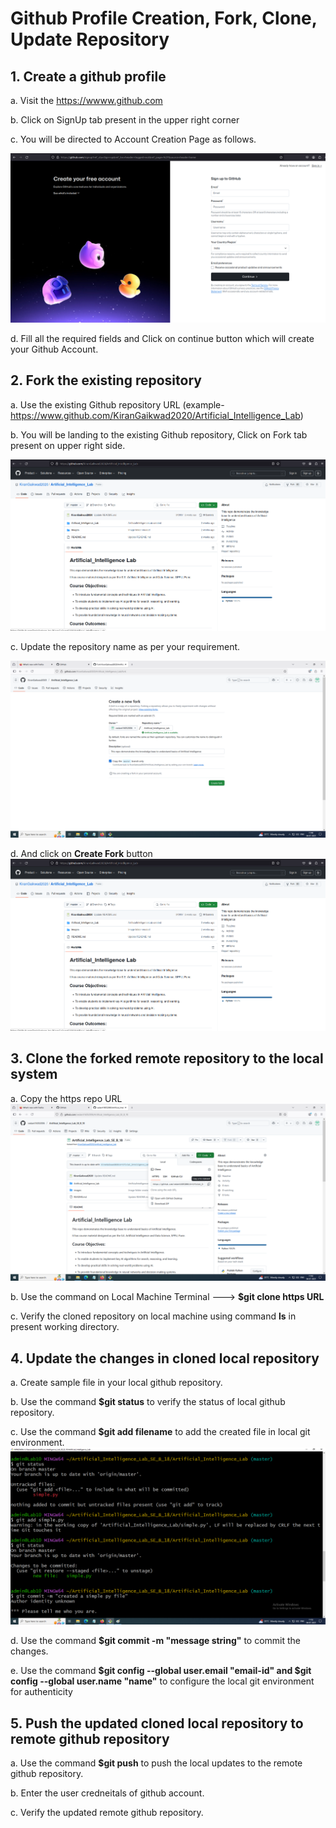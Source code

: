 # Github Profile Creation, Fork, Clone, Update Repository

## 1. Create a github profile

   a. Visit the https://wwww.github.com
   
   b. Click on SignUp tab present in the upper right corner
   
   c. You will be directed to Account Creation Page as follows.
   
   ![Github Account Creation Page](images/GithubSignUpPage.png)
   
   d. Fill all the required fields and Click on continue button which will create your Github Account.
   

## 2. Fork the existing repository

   a. Use the existing Github repository URL (example- https://www.github.com/KiranGaikwad2020/Artificial_Intelligence_Lab)
   
   b. You will be landing to the existing Github repository, Click on Fork tab present on upper right side.

   ![Fork Window](images/ForkWindow.png)
   
   c. Update the repository name as per your requirement.
   
   ![Update Repository Name](images/ForkRepoName.png)
      
   d. And click on **Create Fork** button
   ![Fork Repository](images/ForkWindow.png)
   


## 3. Clone the forked remote repository to the local system

   a.  Copy the https repo URL 
   ![Clone Repo](images/CloneForkedRepo.png)
   
   b. Use the command on Local Machine Terminal ---> **$git clone https URL**

   c. Verify the cloned repository on local machine using command **ls** in present working directory.

## 4. Update the changes in cloned local repository

   a. Create sample file in your local github repository.

   b. Use the command **$git status** to verify the status of local github repository.

   c. Use the command **$git add filename** to add the created file in local git environment.
   ![gitadd command](images/gitcommand-1.png)

   d. Use the command **$git commit -m "message string"** to commit the changes.

   e. Use the command **$git config --global user.email "email-id" and $git config --global user.name "name"** to configure the local git environment for authenticity

## 5. Push the updated cloned local repository to remote github repository

   a. Use the command **$git push** to push the local updates to the remote github repository.

   b. Enter the user credneitals of github account.

   c. Verify the updated remote github repository.
